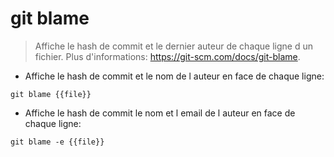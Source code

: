 # git blame

> Affiche le hash de commit et le dernier auteur de chaque ligne d un fichier.
> Plus d'informations: <https://git-scm.com/docs/git-blame>.

- Affiche le hash de commit et le nom de l auteur en face de chaque ligne:

`git blame {{file}}`

- Affiche le hash de commit le nom et l email de l auteur en face de chaque ligne:

`git blame -e {{file}}`

